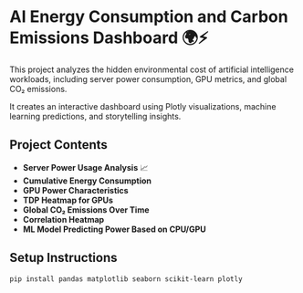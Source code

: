 # AI Energy Consumption and Carbon Emissions Dashboard 🌍⚡

This project analyzes the hidden environmental cost of artificial intelligence workloads, including server power consumption, GPU metrics, and global CO₂ emissions. 

It creates an interactive dashboard using Plotly visualizations, machine learning predictions, and storytelling insights.

## Project Contents
- **Server Power Usage Analysis** 📈
- **Cumulative Energy Consumption**
- **GPU Power Characteristics**
- **TDP Heatmap for GPUs**
- **Global CO₂ Emissions Over Time**
- **Correlation Heatmap**
- **ML Model Predicting Power Based on CPU/GPU**

## Setup Instructions
```bash
pip install pandas matplotlib seaborn scikit-learn plotly
